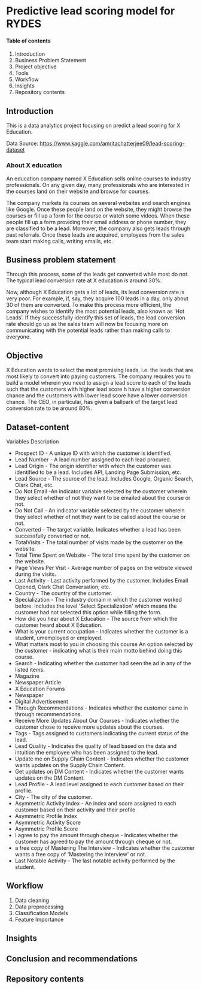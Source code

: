 # Predictive lead scoring model for RYDES

#### Table of contents
1. Introduction
2. Business Problem Statement
3. Project objective
4. Tools
5. Workflow
6. Insights
7. Repository contents

## Introduction
This is a data analytics project focusing on predict a lead scoring for X Education.

Data Source: https://www.kaggle.com/amritachatterjee09/lead-scoring-dataset


### About X education
An education company named X Education sells online courses to industry professionals. On any given day, many professionals who are interested in the courses land on their website and browse for courses.

The company markets its courses on several websites and search engines like Google. Once these people land on the website, they might browse the courses or fill up a form for the course or watch some videos. When these people fill up a form providing their email address or phone number, they are classified to be a lead. Moreover, the company also gets leads through past referrals. Once these leads are acquired, employees from the sales team start making calls, writing emails, etc.

## Business problem statement
Through this process, some of the leads get converted while most do not. The typical lead conversion rate at X education is around 30%.

Now, although X Education gets a lot of leads, its lead conversion rate is very poor. For example, if, say, they acquire 100 leads in a day, only about 30 of them are converted. To make this process more efficient, the company wishes to identify the most potential leads, also known as ‘Hot Leads’. If they successfully identify this set of leads, the lead conversion rate should go up as the sales team will now be focusing more on communicating with the potential leads rather than making calls to everyone.

## Objective
X Education wants to select the most promising leads, i.e. the leads that are most likely to convert into paying customers. The company requires you to build a model wherein you need to assign a lead score to each of the leads such that the customers with higher lead score h have a higher conversion chance and the customers with lower lead score have a lower conversion chance. The CEO, in particular, has given a ballpark of the target lead conversion rate to be around 80%.


## Dataset-content

Variables Description

- Prospect ID - A unique ID with which the customer is identified.
- Lead Number - A lead number assigned to each lead procured.
- Lead Origin - The origin identifier with which the customer was identified to be a lead. Includes API, Landing Page Submission, etc.
- Lead Source - The source of the lead. Includes Google, Organic Search, Olark Chat, etc.
- Do Not Email -An indicator variable selected by the customer wherein they select whether of not they want to be emailed about the course or not.
- Do Not Call - An indicator variable selected by the customer wherein they select whether of not they want to be called about the course or not.
- Converted - The target variable. Indicates whether a lead has been successfully converted or not.
- TotalVisits - The total number of visits made by the customer on the website.
- Total Time Spent on Website - The total time spent by the customer on the website.
- Page Views Per Visit - Average number of pages on the website viewed during the visits.
- Last Activity - Last activity performed by the customer. Includes Email Opened, Olark Chat Conversation, etc.
- Country - The country of the customer.
- Specialization - The industry domain in which the customer worked before. Includes the level 'Select Specialization' which means the customer had not selected this option while filling the form.
- How did you hear about X Education - The source from which the customer heard about X Education.
- What is your current occupation - Indicates whether the customer is a student, umemployed or employed.
- What matters most to you in choosing this course An option selected by the customer - indicating what is their main motto behind doing this course.
- Search - Indicating whether the customer had seen the ad in any of the listed items.
- Magazine
- Newspaper Article
- X Education Forums
- Newspaper
- Digital Advertisement
- Through Recommendations - Indicates whether the customer came in through recommendations.
- Receive More Updates About Our Courses - Indicates whether the customer chose to receive more updates about the courses.
- Tags - Tags assigned to customers indicating the current status of the lead.
- Lead Quality - Indicates the quality of lead based on the data and intuition the employee who has been assigned to the lead.
- Update me on Supply Chain Content - Indicates whether the customer wants updates on the Supply Chain Content.
- Get updates on DM Content - Indicates whether the customer wants updates on the DM Content.
- Lead Profile - A lead level assigned to each customer based on their profile.
- City - The city of the customer.
- Asymmetric Activity Index - An index and score assigned to each customer based on their activity and their profile
- Asymmetric Profile Index
- Asymmetric Activity Score
- Asymmetric Profile Score
- I agree to pay the amount through cheque - Indicates whether the customer has agreed to pay the amount through cheque or not.
- a free copy of Mastering The Interview - Indicates whether the customer wants a free copy of 'Mastering the Interview' or not.
- Last Notable Activity - The last notable activity performed by the student.



## Workflow

1. Data cleaning
2. Data preprocessing
3. Classification Models
4. Feature Importance


## Insights


## Conclusion and recommendations


## Repository contents


